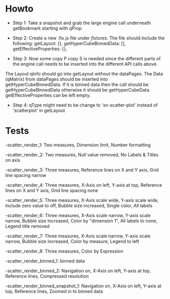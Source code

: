# Howto

- Step 1: Take a snapshot and grab the large engine call underneath getBookmark starting with qProp
- Step 2: Create a new .fix.js file under _fixtures_. The file should include the following:
  getLayout: {},
  getHyperCubeBinnedData: [],  
   getEffectiveProperties: {},

- Step 3: Now some copy P copy S is needed since the different parts of the engine call needs to be inserted into the different API calls above.

The Layout qInfo should go into getLayout without the dataPages. The Data (qMatrix) from dataPages should be inserted into getHyperCubeBinnedData. If it is binned data then the call should be getHyperCubeBinnedData otherwise it should be getHyperCubeData. getEffectiveProperties can be left empty.

- Step 4: qType might need to be change to 'sn-scatter-plot' instead of 'scatterplot' in getLayout

# Tests

-scatter_render_1:
Two measures,
Dimension limit,
Number formatting

-scatter_render_2:
Two measures,
Null value removed,
No Labels & Titles on axis

-scatter_render_3:
Three measures,
Reference lines on X and Y axis,
Grid line spacing narrow

-scatter_render_4:
Three measures,
X-Axis on left,
Y-axis at top,
Reference lines on X and Y axis,
Grid line spacing none

-scatter_render_5:
Three measures,
X-Axis scale wide,
Y-axis scale wide,
Include zero value to off,
Bubble size increased,
Single color,
All labels

-scatter_render_6:
Three measures,
X-Axis scale narrow,
Y-axis scale narrow,
Bubble size increased,
Color by "dimension 1",
All labels to none,
Legend title removed

-scatter_render_7:
Three measures,
X-Axis scale narrow,
Y-axis scale narrow,
Bubble size increased,
Color by measure,
Legend to left

-scatter_render_8:
Three measures,
Color by Expression

-scatter_render_binned_1:
binned data

-scatter_render_binned_2:
Navigation on,
X-Axis on left,
Y-axis at top,
Reference lines,
Compressed resolution

-scatter_render_binned_snapshot_1:
Navigation on,
X-Axis on left,
Y-axis at top,
Reference lines,
Zoomed in to binned data
